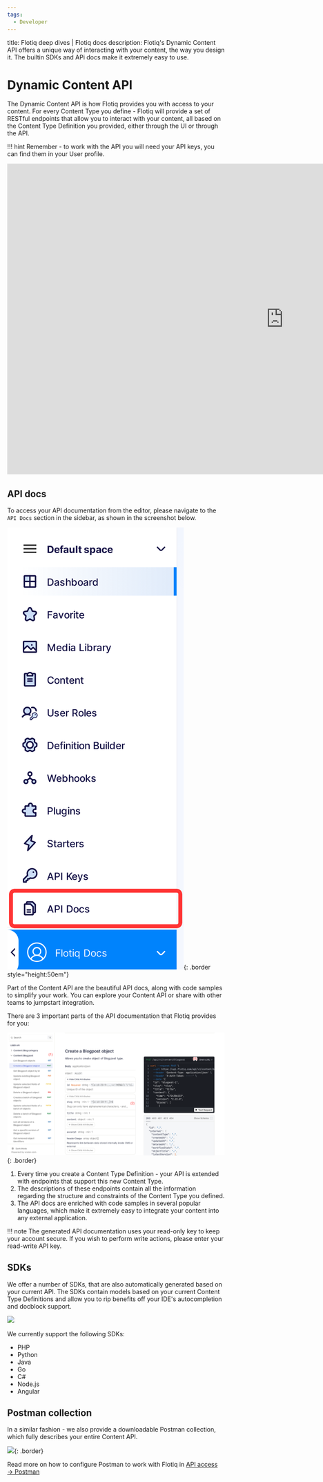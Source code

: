 ```yaml
---
tags:
  - Developer
---
```


title: Flotiq deep dives | Flotiq docs
description: Flotiq's Dynamic Content API offers a unique way of interacting with your content, the way you design it. The builtin SDKs and APi docs make it extremely easy to use.

# Dynamic Content API

The Dynamic Content API is how Flotiq provides you with access to your content. For every Content Type you define - Flotiq will provide a set of RESTful endpoints that allow you to interact with your content, all based on the Content Type Definition you provided, either through the UI or through the API.

!!! hint
    Remember - to work with the API you will need your API keys, you can find them in your User profile.


<div class="video-wrapper">
  <iframe width="1280" height="720" src="https://www.youtube.com/embed/XHR4pANj4A8" frameborder="0" allowfullscreen></iframe>
</div>    

## API docs

To access your API documentation from the editor, please navigate to the `API Docs` section in the sidebar, as shown in the screenshot below.

![](../panel/images/ApiDocMenu.png){: .border style="height:50em"}

Part of the Content API are the beautiful API docs, along with code samples to simplify your work. You can explore your Content API or share with other teams to jumpstart integration.

There are 3 important parts of the API documentation that Flotiq provides for you:

![](images/dynamic-content-api-docs-annotated.png){: .border}

1. Every time you create a Content Type Definition - your API is extended with endpoints that support this new Content Type.
2. The descriptions of these endpoints contain all the information regarding the structure and constraints of the Content Type you defined.
3. The API docs are enriched with code samples in several popular languages, which make it extremely easy to integrate your content into any external application.

!!! note
    The generated API documentation uses your read-only key to keep your account secure. If you wish to perform write actions, please enter your read-write API key.

## SDKs

We offer a number of SDKs, that are also automatically generated based on your current API. The SDKs contain models based on your current Content Type Definitions and allow you to rip benefits off your IDE's autocompletion and docblock support.

![](images/sdk-benefits.gif)

We currently support the following SDKs:

* PHP
* Python
* Java
* Go
* C#
* Node.js
* Angular

## Postman collection

In a similar fashion - we also provide a downloadable Postman collection, which fully describes your entire Content API. 

![](images/postman.jpeg){: .border}

Read more on how to configure Postman to work with Flotiq in [API access → Postman](../#postman)
